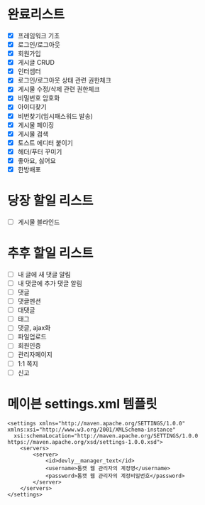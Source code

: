# 완료리스트
- [x] 프레임워크 기초
- [x] 로그인/로그아웃
- [x] 회원가입
- [x] 게시글 CRUD
- [x] 인터셉터
- [x] 로그인/로그아웃 상태 관련 권한체크
- [x] 게시물 수정/삭제 관련 권한체크
- [x] 비밀번호 암호화
- [x] 아이디찾기
- [x] 비번찾기(임시패스워드 발송)
- [x] 게시물 페이징
- [x] 게시물 검색
- [x] 토스트 에디터 붙이기
- [x] 헤더/푸터 꾸미기
- [x] 좋아요, 싫어요
- [x] 한방배포

# 당장 할일 리스트
- [ ] 게시물 블라인드

# 추후 할일 리스트
- [ ] 내 글에 새 댓글 알림
- [ ] 내 댓글에 추가 댓글 알림
- [ ] 댓글
- [ ] 댓글멘션
- [ ] 대댓글
- [ ] 태그
- [ ] 댓글, ajax화
- [ ] 파일업로드
- [ ] 회원인증
- [ ] 관리자페이지
- [ ] 1:1 쪽지
- [ ] 신고

# 메이븐 settings.xml 템플릿
```
<settings xmlns="http://maven.apache.org/SETTINGS/1.0.0" xmlns:xsi="http://www.w3.org/2001/XMLSchema-instance"
  xsi:schemaLocation="http://maven.apache.org/SETTINGS/1.0.0 https://maven.apache.org/xsd/settings-1.0.0.xsd">
    <servers>
        <server>
            <id>devly__manager_text</id>
            <username>톰캣 웹 관리자의 계정명</username>
            <password>톰캣 웹 관리자의 계정비밀번호</password>
        </server>
    </servers>
</settings>
```



